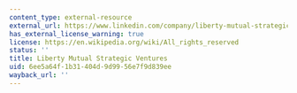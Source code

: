 ```yaml
---
content_type: external-resource
external_url: https://www.linkedin.com/company/liberty-mutual-strategic-ventures/
has_external_license_warning: true
license: https://en.wikipedia.org/wiki/All_rights_reserved
status: ''
title: Liberty Mutual Strategic Ventures
uid: 6ee5a64f-1b31-404d-9d99-56e7f9d839ee
wayback_url: ''
---
```

